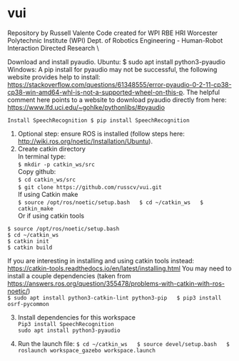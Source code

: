 # vui
Repository by Russell Valente
Code created for WPI RBE HRI
Worcester Polytechnic Institute (WPI)
Dept. of Robotics Engineering - Human-Robot Interaction Directed Research \

Download and install pyaudio.
Ubuntu:
$ sudo apt install python3-pyaudio
Windows:
A pip install for pyaudio may not be successful, the following website provides help to install:
https://stackoverflow.com/questions/61348555/error-pyaudio-0-2-11-cp38-cp38-win-amd64-whl-is-not-a-supported-wheel-on-this-p.
The helpful comment here points to a website to download pyaudio directly from here: https://www.lfd.uci.edu/~gohlke/pythonlibs/#pyaudio

    Install SpeechRecognition $ pip install SpeechRecognition


1. Optional step: ensure ROS is installed (follow steps here: http://wiki.ros.org/noetic/Installation/Ubuntu).  
2. Create catkin directory  
In terminal type:  
`$ mkdir -p catkin_ws/src`  
Copy github:  
`$ cd catkin_ws/src`  
`$ git clone https://github.com/russcv/vui.git`  
If using Catkin make  
`$ source /opt/ros/noetic/setup.bash  
$ cd ~/catkin_ws  
$ catkin_make`  
Or if using catkin tools  
```
$ source /opt/ros/noetic/setup.bash  
$ cd ~/catkin_ws  
$ catkin init  
$ catkin build  
```  
If you are interesting in installing and using catkin tools instead: https://catkin-tools.readthedocs.io/en/latest/installing.html
You may need to install a couple dependencies (taken from https://answers.ros.org/question/355478/problems-with-catkin-with-ros-noetic/)  
`$ sudo apt install python3-catkin-lint python3-pip  
$ pip3 install osrf-pycommon`  
  
3. Install dependencies for this workspace  
`Pip3 install SpeechRecognition`  
`sudo apt install python3-pyaudio`  
  
4. Run the launch file:
`$ cd ~/catkin_ws  
$ source devel/setup.bash  
$ roslaunch workspace_gazebo workspace.launch`
